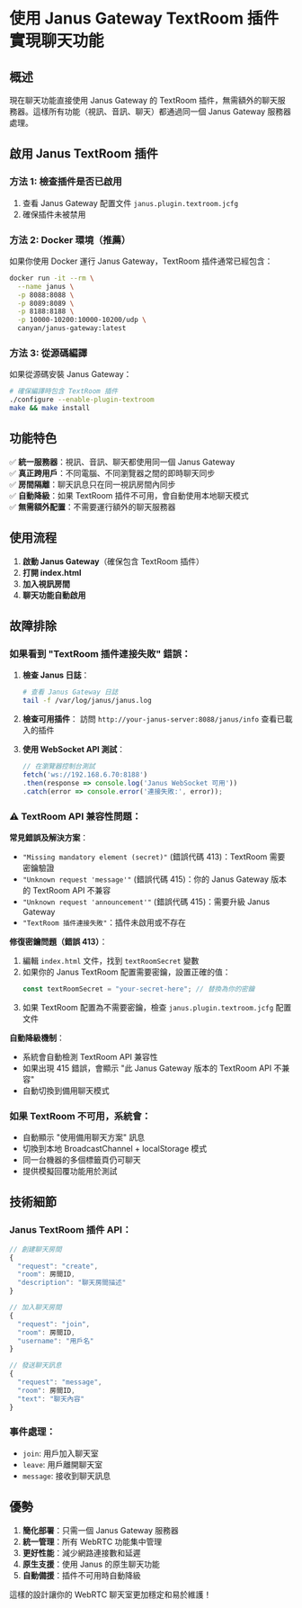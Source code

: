 # 使用 Janus Gateway TextRoom 插件實現聊天功能

## 概述

現在聊天功能直接使用 Janus Gateway 的 TextRoom 插件，無需額外的聊天服務器。這樣所有功能（視訊、音訊、聊天）都通過同一個 Janus Gateway 服務器處理。

## 啟用 Janus TextRoom 插件

### 方法 1: 檢查插件是否已啟用

1. 查看 Janus Gateway 配置文件 `janus.plugin.textroom.jcfg`
2. 確保插件未被禁用

### 方法 2: Docker 環境（推薦）

如果你使用 Docker 運行 Janus Gateway，TextRoom 插件通常已經包含：

```bash
docker run -it --rm \
  --name janus \
  -p 8088:8088 \
  -p 8089:8089 \
  -p 8188:8188 \
  -p 10000-10200:10000-10200/udp \
  canyan/janus-gateway:latest
```

### 方法 3: 從源碼編譯

如果從源碼安裝 Janus Gateway：

```bash
# 確保編譯時包含 TextRoom 插件
./configure --enable-plugin-textroom
make && make install
```

## 功能特色

✅ **統一服務器**：視訊、音訊、聊天都使用同一個 Janus Gateway  
✅ **真正跨用戶**：不同電腦、不同瀏覽器之間的即時聊天同步  
✅ **房間隔離**：聊天訊息只在同一視訊房間內同步  
✅ **自動降級**：如果 TextRoom 插件不可用，會自動使用本地聊天模式  
✅ **無需額外配置**：不需要運行額外的聊天服務器  

## 使用流程

1. **啟動 Janus Gateway**（確保包含 TextRoom 插件）
2. **打開 index.html**
3. **加入視訊房間** 
4. **聊天功能自動啟用**

## 故障排除

### 如果看到 "TextRoom 插件連接失敗" 錯誤：

1. **檢查 Janus 日誌**：
   ```bash
   # 查看 Janus Gateway 日誌
   tail -f /var/log/janus/janus.log
   ```

2. **檢查可用插件**：
   訪問 `http://your-janus-server:8088/janus/info` 查看已載入的插件

3. **使用 WebSocket API 測試**：
   ```javascript
   // 在瀏覽器控制台測試
   fetch('ws://192.168.6.70:8188')
   .then(response => console.log('Janus WebSocket 可用'))
   .catch(error => console.error('連接失敗:', error));
   ```

### ⚠️ TextRoom API 兼容性問題：

**常見錯誤及解決方案**：
- `"Missing mandatory element (secret)"` (錯誤代碼 413)：TextRoom 需要密鑰驗證
- `"Unknown request 'message'"` (錯誤代碼 415)：你的 Janus Gateway 版本的 TextRoom API 不兼容
- `"Unknown request 'announcement'"` (錯誤代碼 415)：需要升級 Janus Gateway
- `"TextRoom 插件連接失敗"`：插件未啟用或不存在

**修復密鑰問題（錯誤 413）**：
1. 編輯 `index.html` 文件，找到 `textRoomSecret` 變數
2. 如果你的 Janus TextRoom 配置需要密鑰，設置正確的值：
   ```javascript
   const textRoomSecret = "your-secret-here"; // 替換為你的密鑰
   ```
3. 如果 TextRoom 配置為不需要密鑰，檢查 `janus.plugin.textroom.jcfg` 配置文件

**自動降級機制**：
- 系統會自動檢測 TextRoom API 兼容性
- 如果出現 415 錯誤，會顯示 "此 Janus Gateway 版本的 TextRoom API 不兼容"
- 自動切換到備用聊天模式

### 如果 TextRoom 不可用，系統會：

- 自動顯示 "使用備用聊天方案" 訊息
- 切換到本地 BroadcastChannel + localStorage 模式
- 同一台機器的多個標籤頁仍可聊天
- 提供模擬回覆功能用於測試

## 技術細節

### Janus TextRoom 插件 API：

```javascript
// 創建聊天房間
{
  "request": "create",
  "room": 房間ID,
  "description": "聊天房間描述"
}

// 加入聊天房間
{
  "request": "join", 
  "room": 房間ID,
  "username": "用戶名"
}

// 發送聊天訊息
{
  "request": "message",
  "room": 房間ID, 
  "text": "聊天內容"
}
```

### 事件處理：

- `join`: 用戶加入聊天室
- `leave`: 用戶離開聊天室  
- `message`: 接收到聊天訊息

## 優勢

1. **簡化部署**：只需一個 Janus Gateway 服務器
2. **統一管理**：所有 WebRTC 功能集中管理
3. **更好性能**：減少網路連接數和延遲
4. **原生支援**：使用 Janus 的原生聊天功能
5. **自動備援**：插件不可用時自動降級

這樣的設計讓你的 WebRTC 聊天室更加穩定和易於維護！
